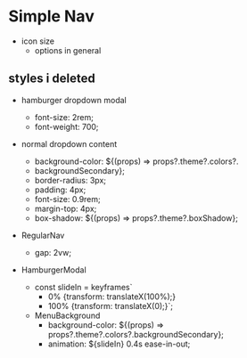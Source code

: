 # Simple Nav

- icon size
  - options in general

## styles i deleted

- hamburger dropdown modal

  - font-size: 2rem;
  - font-weight: 700;

- normal dropdown content

  - background-color: ${(props) => props?.theme?.colors?.
  - backgroundSecondary};
  - border-radius: 3px;
  - padding: 4px;
  - font-size: 0.9rem;
  - margin-top: 4px;
  - box-shadow: ${(props) => props?.theme?.boxShadow};

- RegularNav

  - gap: 2vw;

- HamburgerModal
  - const slideIn = keyframes`
    - 0% {transform: translateX(100%);}
    - 100% {transform: translateX(0);}`;
  - MenuBackground
    - background-color: ${(props) => props?.theme?.colors?.backgroundSecondary};
    - animation: ${slideIn} 0.4s ease-in-out;
